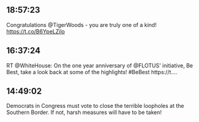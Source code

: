 ## 18:57:23
Congratulations @TigerWoods - you are truly one of a kind! https://t.co/B6YpeLZilo
## 16:37:24
RT @WhiteHouse: On the one year anniversary of @FLOTUS' initiative, Be Best, take a look back at some of the highlights! #BeBest https://t.…
## 14:49:02
Democrats in Congress must vote to close the terrible loopholes at the Southern Border. If not, harsh measures will have to be taken!
